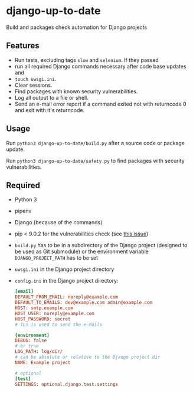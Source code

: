 # django-up-to-date

Build and packages check automation for Django projects

## Features

- Run tests, excluding tags `slow` and `selenium`. If they passed
- run all required Django commands necessary after code base updates and
- `touch uwsgi.ini`.
- Clear sessions.
- Find packages with known security vulnerabilities.
- Log all output to a file or shell.
- Send an e-mail error report if a command exited not with returncode 0 and
  exit with it's returncode.

## Usage

Run `python3 django-up-to-date/build.py` after a source code or package update.

Run `python3 django-up-to-date/safety.py` to find packages with security
vulnerabilities.

## Required

- Python 3
- pipenv
- Django (because of the commands)
- pip < 9.0.2 for the vulnerabilities check
  (see [this issue](https://github.com/pyupio/safety/issues/90))
- `build.py` has to be in a subdirectory of the Django project (designed to be
  used as Git submodule) or the environment variable `DJANGO_PROJECT_PATH` has
  to be set
- `uwsgi.ini` in the Django project directory
- `config.ini` in the Django project directory:

  ```ini
  [email]
  DEFAULT_FROM_EMAIL: noreply@example.com
  DEFAULT_TO_EMAILS: dev@example.com admin@example.com
  HOST: smtp.example.com
  HOST_USER: noreply@example.com
  HOST_PASSWORD: secret
  # TLS is used to send the e-mails

  [environment]
  DEBUG: false
  # or true
  LOG_PATH: log/dir/
  # can be absolute or relative to the Django project dir
  NAME: Example project

  # optional
  [test]
  SETTINGS: optional.django.test.settings
  ```
